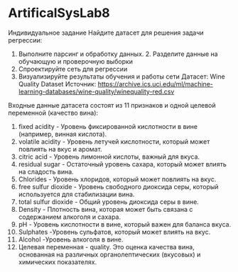 # ArtificalSysLab8
Индивидуальное задание
Найдите датасет для решения задачи регрессии:
1. Выполните парсинг и обработку данных. 2. Разделите данные на обучающую и проверочную выборки
3. Спроектируйте сеть для регрессии
4. Визуализируйте результаты обучения и работы сети
Датасет: Wine Quality Dataset
Источник: https://archive.ics.uci.edu/ml/machine-learning-databases/wine-quality/winequality-red.csv

Входные данные датасета состоят из 11 признаков и одной целевой переменной (качество вина):
1) fixed acidity - Уровень фиксированной кислотности в вине (например, винная кислота).
2) volatile acidity - Уровень летучей кислотности, который может повлиять на вкус и аромат.
3) citric acid - Уровень лимонной кислоты, важный для вкуса.
4) residual sugar - Остаточный уровень сахара, который может влиять на сладость вина.
5) Chlorides - Уровень хлоридов, который может повлиять на вкус.
6) free sulfur dioxide - Уровень свободного диоксида серы, который используется для стабилизации вина.
7) total sulfur dioxide - Общий уровень диоксида серы в вине.
8) Density - Плотность вина, которая может быть связана с содержанием алкоголя и сахара.
9) pH - Уровень кислотности в вине, который важен для баланса вкуса.
10) Sulphates -Уровень сульфатов, который может влиять на вкус.
11) Alcohol -Уровень алкоголя в вине.
12) Целевая переменная - quality. Это оценка качества вина, основанная на различных органолептических (вкусовых) и химических
показателях.
